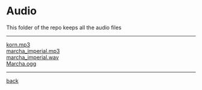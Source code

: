 # Audio
This folder of the repo keeps all the audio files

---------------------------
[korn.mp3](korn.mp3)<br>
[marcha_imperial.mp3](marcha_imperial.mp3)<br>
[marcha_imperial.wav](marcha_imperial.wav)<br>
[Marcha.ogg](Marcha.ogg)<br>

---------------------------

[back](../)
